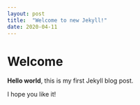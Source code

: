 ```yaml
---
layout: post
title:  "Welcome to new Jekyll!"
date: 2020-04-11
---
```


# Welcome

**Hello world**, this is my first Jekyll blog post.

I hope you like it!
